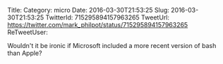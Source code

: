 Title: 
Category: micro
Date: 2016-03-30T21:53:25
Slug: 2016-03-30T21:53:25
TwitterId: 715295894157963265
TweetUrl: https://twitter.com/mark_philpot/status/715295894157963265
ReTweetUser: 

Wouldn't it be ironic if Microsoft included a more recent version of bash than Apple?